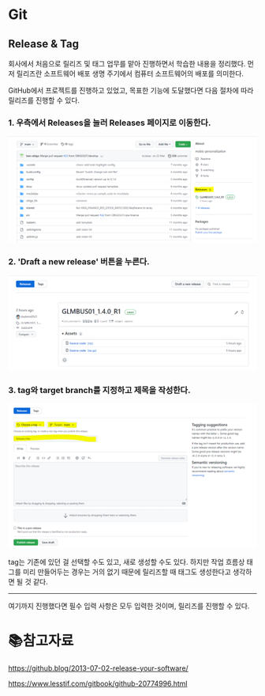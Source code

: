# Git

## Release & Tag

회사에서 처음으로 릴리즈 및 태그 업무를 맡아 진행하면서 학습한 내용을 정리했다. 먼저 릴리즈란 소프트웨어 배포 생명 주기에서 컴퓨터 소프트웨어의 배포를 의미한다.

GitHub에서 프로젝트를 진행하고 있었고, 목표한 기능에 도달했다면 다음 절차에 따라 릴리즈를 진행할 수 있다.

### 1. 우측에서 Releases을 눌러 Releases 페이지로 이동한다.

![image-20220819153647486](md-images/image-20220819153647486.png)

### 2. 'Draft a new release' 버튼을 누른다.

![image-20220819153758972](md-images/image-20220819153758972.png)

### 3. tag와 target branch를 지정하고 제목을 작성한다.

![image-20220819154238410](md-images/image-20220819154238410.png)

tag는 기존에 있던 걸 선택할 수도 있고, 새로 생성할 수도 있다. 하지만 작업 흐름상 태그를 미리 만들어두는 경우는 거의 없기 때문에 릴리즈할 때 태그도 생성한다고 생각하면 될 것 같다.

___

여기까지 진행했다면 필수 입력 사항은 모두 입력한 것이며, 릴리즈를 진행할 수 있다. 

# :books:참고자료

https://github.blog/2013-07-02-release-your-software/

https://www.lesstif.com/gitbook/github-20774996.html